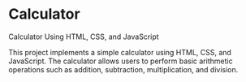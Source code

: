 # Calculator
Calculator Using HTML, CSS, and JavaScript

This project implements a simple calculator using HTML, CSS, and JavaScript. The calculator allows users to perform basic arithmetic operations such as addition, subtraction, multiplication, and division.
